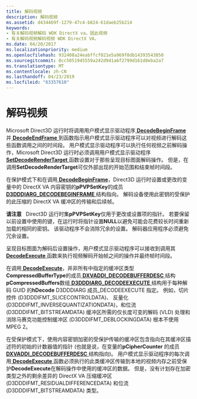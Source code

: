 ```yaml
---
title: 解码视频
description: 解码视频
ms.assetid: d434469f-1279-47c4-b824-61daeb25b214
keywords:
- 有关解码视频解码 WDK DirectX va，因此视频
- 有关解码视频解码视频 WDK DirectX VA，
ms.date: 04/20/2017
ms.localizationpriority: medium
ms.openlocfilehash: 932408a24eabffcf021e5a969f8db14393543050
ms.sourcegitcommit: 0cc5051945559a242d941a6f2799d161d8eba2a7
ms.translationtype: MT
ms.contentlocale: zh-CN
ms.lasthandoff: 04/23/2019
ms.locfileid: "63357610"
---
```

# <a name="decoding-video"></a>解码视频


Microsoft Direct3D 运行时将调用用户模式显示驱动程序[ **DecodeBeginFrame** ](https://msdn.microsoft.com/library/windows/hardware/ff551802)并[ **DecodeEndFrame** ](https://msdn.microsoft.com/library/windows/hardware/ff551805)到函数指示用户模式显示驱动程序可以对视频进行解码这些函数调用之间的时间段。 用户模式显示驱动程序可以执行任何视频之前解码操作，Microsoft Direct3D 运行时必须调用用户模式显示驱动程序[ **SetDecodeRenderTarget** ](https://msdn.microsoft.com/library/windows/hardware/ff569530)函数设置对于那些呈现目标图面解码操作。 但是，在调用**SetDecodeRenderTarget**可仅外部出现的开始范围和结束帧时间段。

在保护模式下和在调用[ **DecodeBeginFrame**](https://msdn.microsoft.com/library/windows/hardware/ff551802)，Direct3D 运行时设置或更改的变量中的 DirectX VA 内容密钥的**pPVPSetKey**的成员[ **D3DDDIARG\_DECODEBEGINFRAME** ](https://msdn.microsoft.com/library/windows/hardware/ff542987)结构指向。 解码设备使用此密钥的受保护的此压缩的 DirectX VA 缓冲区的传输和后续帧。

**请注意**   Direct3D 运行时集**pPVPSetKey**仅用于更改或设置项的指针。 若要保留以前设置中使用的键，在运行时将指针设置**NULL**以避免可能会花费较长时间重新加载的相同的密钥。 该驱动程序不会消除冗余的设置。 解码器应用程序必须避免冗余设置。

 

呈现目标图面为解码后设置操作，用户模式显示驱动程序可以接收到调用其[ **DecodeExecute** ](https://msdn.microsoft.com/library/windows/hardware/ff551808)函数来执行视频解码开始帧之间的操作并最终帧时间段。

在调用[ **DecodeExecute**](https://msdn.microsoft.com/library/windows/hardware/ff551808)，并非所有中指定的缓冲区类型**CompressedBufferType**的成员[ **DXVADDI\_DECODEBUFFERDESC** ](https://msdn.microsoft.com/library/windows/hardware/ff562896)结构**pCompressedBuffers**数组[ **D3DDDIARG\_DECODEEXECUTE** ](https://msdn.microsoft.com/library/windows/hardware/ff543001)结构用于每种解码 GUID 的**hDecode** D3DDDIARG 成员\_DECODEEXECUTE 指定。 例如，切片控件 (D3DDDIFMT\_SLICECONTROLDATA)、 反量化 (D3DDDIFMT\_INVERSEQUANTIZATIONDATA)，和位流 (D3DDDIFMT\_BITSTREAMDATA) 缓冲区所需的仅长度可变的解码 (VLD) 处理和消除马赛克功能控制缓冲区 (D3DDDIFMT\_DEBLOCKINGDATA) 根本不使用 MPEG 2。

在受保护模式下，使用内容密钥加密的受保护传输的缓冲区包含指向在其缓冲区描述符的初始的计数器值的指针 (也就是说，在变量的**pCipherCounter** 的成员[**DXVADDI\_DECODEBUFFERDESC** ](https://msdn.microsoft.com/library/windows/hardware/ff562896)结构指向)。 用户模式显示驱动程序的每次调用[ **DecodeExecute** ](https://msdn.microsoft.com/library/windows/hardware/ff551808)函数必须执行的此类缓冲区传输到本地的视频内存之前受保护**DecodeExecute**在解码操作中使用的缓冲区的数据。 但是，没有计划存在加密类型之外的剩余差异的 DirectX VA 压缩缓冲区 (D3DDDIFMT\_RESIDUALDIFFERENCEDATA) 和位流 (D3DDDIFMT\_BITSTREAMDATA) 类型。

 

 





